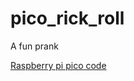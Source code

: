 # pico_rick_roll

A fun prank

[Raspberry pi pico code](https://github.com/mushahidq/pico-rick-roll)